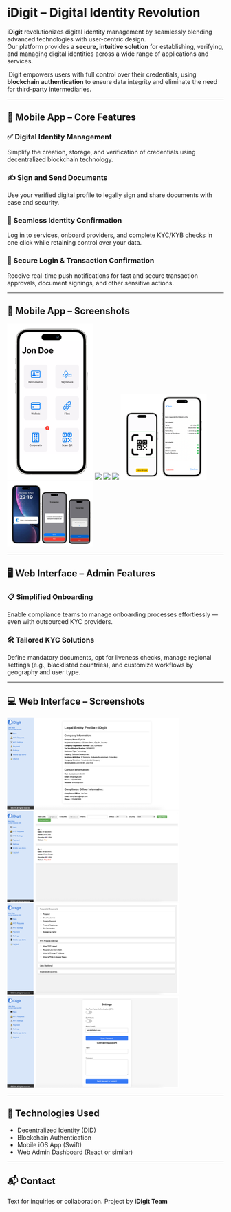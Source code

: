 # iDigit – Digital Identity Revolution

**iDigit** revolutionizes digital identity management by seamlessly blending advanced technologies with user-centric design.  
Our platform provides a **secure, intuitive solution** for establishing, verifying, and managing digital identities across a wide range of applications and services.

iDigit empowers users with full control over their credentials, using **blockchain authentication** to ensure data integrity and eliminate the need for third-party intermediaries.

---

## 🚀 Mobile App – Core Features

### ✅ Digital Identity Management
Simplify the creation, storage, and verification of credentials using decentralized blockchain technology.

### ✍️ Sign and Send Documents
Use your verified digital profile to legally sign and share documents with ease and security.

### 🔐 Seamless Identity Confirmation
Log in to services, onboard providers, and complete KYC/KYB checks in one click while retaining control over your data.

### 📲 Secure Login & Transaction Confirmation
Receive real-time push notifications for fast and secure transaction approvals, document signings, and other sensitive actions.

---

## 📱 Mobile App – Screenshots

<p float="left">
  <img src="Screenshots/MobileApp_1.png" width="200" />
  <img src="Screenshots/MobileApp_2.png" width="200" />
  <img src="Screenshots/MobileApp_3.png" width="200" />
  <img src="Screenshots/MobileApp_4.png" width="200" />
  <img src="Screenshots/MobileApp_5.png" width="200" />
  <img src="Screenshots/MobileApp_6.png" width="200" />
</p>

---

## 🖥 Web Interface – Admin Features

### 📋 Simplified Onboarding
Enable compliance teams to manage onboarding processes effortlessly — even with outsourced KYC providers.

### 🛠 Tailored KYC Solutions
Define mandatory documents, opt for liveness checks, manage regional settings (e.g., blacklisted countries), and customize workflows by geography and user type.

---

## 💻 Web Interface – Screenshots

<p float="left">
  <img src="Screenshots/WebApp_1.png" width="400" />
  <img src="Screenshots/WebApp_2.png" width="400" />
  <img src="Screenshots/WebApp_3.png" width="400" />
  <img src="Screenshots/WebApp_4.png" width="400" />
</p>

---

## 📎 Technologies Used

- Decentralized Identity (DID)
- Blockchain Authentication
- Mobile iOS App (Swift)
- Web Admin Dashboard (React or similar)

---

## 📬 Contact

Text for inquiries or collaboration.
Project by **iDigit Team**

